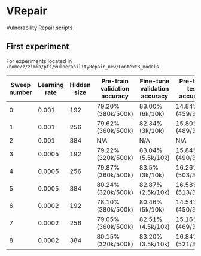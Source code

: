 # VRepair
Vulnerability Repair scripts

## First experiment

For experiments located in `/home/z/zimin/pfs/vulnerabilityRepair_new/Context3_models`

| Sweep number | Learning rate | Hidden size | Pre-train validation accuracy | Fine-tune validation accuracy | Pre-train test accuracy | Fine-tune test accuracy |
|--------------|---------------|-------------|-------------------------------|-------------------------------|-------------------------|-------------------------|
| 0            | 0.001         | 192         | 79.20% (380k/500k)            | 83.00% (6k/10k)               | 14.84% (459/3094)       | 9.86% (305/3094)        |
| 1            | 0.001         | 256         | 79.62% (360k/500k)            | 82.34% (3k/10k)               | 15.80% (489/3094)       | 11.96% (370/3094)       |
| 2            | 0.001         | 384         | N/A                           | N/A                           | N/A                     | N/A                     |
| 3            | 0.0005        | 192         | 79.22% (320k/500k)            | 83.04% (5.5k/10k)             | 15.84% (490/3094)       | 10.73% (332/3094)       |
| 4            | 0.0005        | 256         | 79.87% (360k/500k)            | 83.5% (3k/10k)                | 16.26% (503/3094)       | 12.77% (395/3094)       |
| 5            | 0.0005        | 384         | 80.24% (320k/500k)            | 82.87% (2.5k/10k)             | 16.58% (513/3094)       | 12.73% (394/3094)       |
| 6            | 0.0002        | 192         | 78.10% (380k/500k)            | 80.46% (5k/10k)               | 14.54% (450/3094)       | 10.67% (330/3094)       |
| 7            | 0.0002        | 256         | 79.05% (360k/500k)            | 82.51% (4.5k/10k)             | 15.16% (469/3094)       | 11.22% (347/3094)       |
| 8            | 0.0002        | 384         | 80.15% (320k/500k)            | 83.20% (3.5k/10k)             | 16.84% (521/3094)       | 12.57% (389/3094)       |
